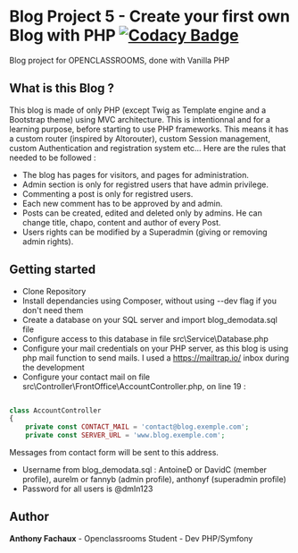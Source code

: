 
# Blog Project 5 - Create your first own Blog with PHP [![Codacy Badge](https://api.codacy.com/project/badge/Grade/5d0bddca95ba4ce3bb5daaa24e5ba77b)](https://app.codacy.com/manual/nayodahl/OCProject5?utm_source=github.com&utm_medium=referral&utm_content=nayodahl/OCProject5&utm_campaign=Badge_Grade_Dashboard)

Blog project for OPENCLASSROOMS, done with Vanilla PHP

## What is this Blog ?

This blog is made of only PHP (except Twig as Template engine and a Bootstrap theme) using MVC architecture.
This is intentionnal and for a learning purpose, before starting to use PHP frameworks.
This means it has a custom router (inspired by Altorouter), custom Session management, custom Authentication and registration system etc...
Here are the rules that needed to be followed : 

* The blog has pages for visitors, and pages for administration.
* Admin section is only for registred users that have admin privilege.
* Commenting a post is only for registred users.
* Each new comment has to be approved by and admin.
* Posts can be created, edited and deleted only by admins. He can change title, chapo, content and author of every Post.
* Users rights can be modified by a Superadmin (giving or removing admin rights).


## Getting started

- Clone Repository
- Install dependancies using Composer, without using --dev flag if you don't need them
- Create a database on your SQL server and import blog_demodata.sql file
- Configure access to this database in file src\Service\Database.php
- Configure your mail credentials on your PHP server, as this blog is using php mail function to send mails. I used a https://mailtrap.io/ inbox during the development 
- Configure your contact mail on file src\Controller\FrontOffice\AccountController.php, on line 19 :

```php

class AccountController
{
    private const CONTACT_MAIL = 'contact@blog.exemple.com';
    private const SERVER_URL = 'www.blog.exemple.com';

```
Messages from contact form will be sent to this address.

- Username from blog_demodata.sql : AntoineD or DavidC (member profile), aurelm or fannyb (admin profile), anthonyf (superadmin profile)
- Password for all users is @dmIn123

## Author

**Anthony Fachaux** - Openclassrooms Student - Dev PHP/Symfony